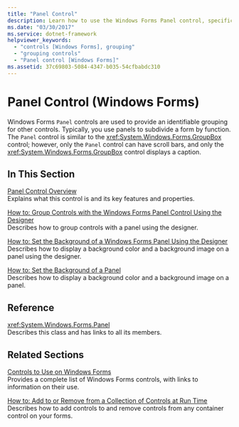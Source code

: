```yaml
---
title: "Panel Control"
description: Learn how to use the Windows Forms Panel control, specifically how to use panels to subdivide a form by function.
ms.date: "03/30/2017"
ms.service: dotnet-framework
helpviewer_keywords: 
  - "controls [Windows Forms], grouping"
  - "grouping controls"
  - "Panel control [Windows Forms]"
ms.assetid: 37c69803-5084-4347-b035-54cfbabdc310
---
```

# Panel Control (Windows Forms)

Windows Forms `Panel` controls are used to provide an identifiable grouping for other controls. Typically, you use panels to subdivide a form by function. The `Panel` control is similar to the <xref:System.Windows.Forms.GroupBox> control; however, only the `Panel` control can have scroll bars, and only the <xref:System.Windows.Forms.GroupBox> control displays a caption.  
  
## In This Section  

[Panel Control Overview](panel-control-overview-windows-forms.md)\
Explains what this control is and its key features and properties.  
  
[How to: Group Controls with the Windows Forms Panel Control Using the Designer](group-controls-with-wf-panel-control-using-the-designer.md)\
Describes how to group controls with a panel using the designer.  
  
[How to: Set the Background of a Windows Forms Panel Using the Designer](how-to-set-the-background-of-a-windows-forms-panel-using-the-designer.md)\
Describes how to display a background color and a background image on a panel using the designer.  
  
[How to: Set the Background of a Panel](how-to-set-the-background-of-a-windows-forms-panel.md)\
Describes how to display a background color and a background image on a panel.  
  
## Reference  

<xref:System.Windows.Forms.Panel>  
Describes this class and has links to all its members.  
  
## Related Sections  

[Controls to Use on Windows Forms](controls-to-use-on-windows-forms.md)\
Provides a complete list of Windows Forms controls, with links to information on their use.  
  
[How to: Add to or Remove from a Collection of Controls at Run Time](how-to-add-to-or-remove-from-a-collection-of-controls-at-run-time.md)\
Describes how to add controls to and remove controls from any container control on your forms.
